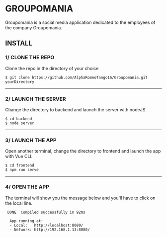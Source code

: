 # GROUPOMANIA
Groupomania is a social media application dedicated to the employees of the company Groupomania.
## INSTALL
### 1/ CLONE THE REPO 
Clone the repo in the directory of your choice
```
$ git clone https://github.com/AlphaRomeoTango16/Groupomania.git yourDirectory
```
---
### 2/ LAUNCH THE SERVER
Change the directory to backend and launch the server with nodeJS.
```
$ cd backend
$ node server
```
---
### 3/ LAUNCH THE APP
Open another terminal, change the directory to frontend and launch the app with Vue CLI.
```
$ cd frontend
$ npm run serve
```
---
### 4/ OPEN THE APP
The terminal will show you the message below and you'll have to click on the local line.
```
 DONE  Compiled successfully in 92ms  
 
  App running at:
  - Local:   http://localhost:8080/ 
  - Network: http://192.168.1.13:8080/
```